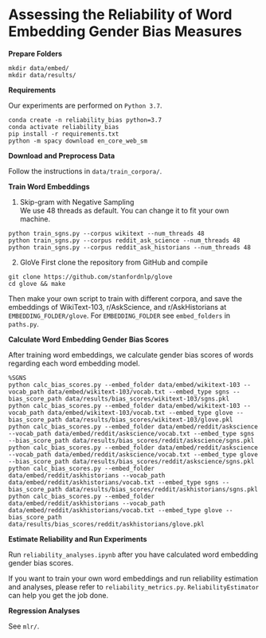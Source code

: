 # Assessing the Reliability of Word Embedding Gender Bias Measures


**Prepare Folders**
```shell
mkdir data/embed/
mkdir data/results/
```

**Requirements**

Our experiments are performed on ```Python 3.7```. 
```shell
conda create -n reliability_bias python=3.7
conda activate reliability_bias
pip install -r requirements.txt
python -m spacy download en_core_web_sm
```

**Download and Preprocess Data**

Follow the instructions in ```data/train_corpora/```.

**Train Word Embeddings** 

1. Skip-gram with Negative Sampling  
We use 48 threads as default. You can change it to fit your own machine.
   
```shell
python train_sgns.py --corpus wikitext --num_threads 48
python train_sgns.py --corpus reddit_ask_science --num_threads 48
python train_sgns.py --corpus reddit_ask_historians --num_threads 48
```

2. GloVe
First clone the repository from GitHub and compile
```shell
git clone https://github.com/stanfordnlp/glove
cd glove && make
```
Then make your own script to train with different corpora, 
and save the embeddings of WikiText-103, r/AskScience, and r/AskHistorians 
at ```EMBEDDING_FOLDER/glove```. 
For ```EMBEDDING_FOLDER``` see ```embed_folders``` in ```paths.py```. 

**Calculate Word Embedding Gender Bias Scores**

After training word embeddings, 
we calculate gender bias scores of words regarding each word embedding model.
```shell
%SGNS
python calc_bias_scores.py --embed_folder data/embed/wikitext-103 --vocab_path data/embed/wikitext-103/vocab.txt --embed_type sgns --bias_score_path data/results/bias_scores/wikitext-103/sgns.pkl
python calc_bias_scores.py --embed_folder data/embed/wikitext-103 --vocab_path data/embed/wikitext-103/vocab.txt --embed_type glove --bias_score_path data/results/bias_scores/wikitext-103/glove.pkl
python calc_bias_scores.py --embed_folder data/embed/reddit/askscience --vocab_path data/embed/reddit/askscience/vocab.txt --embed_type sgns --bias_score_path data/results/bias_scores/reddit/askscience/sgns.pkl
python calc_bias_scores.py --embed_folder data/embed/reddit/askscience --vocab_path data/embed/reddit/askscience/vocab.txt --embed_type glove --bias_score_path data/results/bias_scores/reddit/askscience/sgns.pkl
python calc_bias_scores.py --embed_folder data/embed/reddit/askhistorians --vocab_path data/embed/reddit/askhistorians/vocab.txt --embed_type sgns --bias_score_path data/results/bias_scores/reddit/askhistorians/sgns.pkl
python calc_bias_scores.py --embed_folder data/embed/reddit/askhistorians --vocab_path data/embed/reddit/askhistorians/vocab.txt --embed_type glove --bias_score_path data/results/bias_scores/reddit/askhistorians/glove.pkl
```

**Estimate Reliability and Run Experiments** 

Run ```reliability_analyses.ipynb``` 
after you have calculated word embedding gender bias scores. 

If you want to train your own word embeddings and run reliability estimation and analyses, 
please refer to ```reliability_metrics.py```. 
```ReliabilityEstimator``` can help you get the job done. 

**Regression Analyses**  

See ```mlr/```. 
